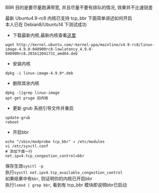 BBR 目的是要尽量跑满带宽, 并且尽量不要有排队的情况,  效果并不比速锐差

最新 Ubuntu4.9-rc8 内核已支持 tcp_bbr 下面简单讲述如何开启  
本人已在 Debian8/Ubuntu14 下测试成功  

- 下载最新内核,最新内核查看[这里](http://kernel.ubuntu.com/~kernel-ppa/mainline)  
```
wget http://kernel.ubuntu.com/~kernel-ppa/mainline/v4.9-rc8/linux-image-4.9.0-040900rc8-lowlatency_4.9.0-040900rc8.201612041731_amd64.deb
```

- 安装内核
```
dpkg -i linux-image-4.9.0*.deb
```

-  删除其余内核
```
dpkg -l|grep linux-image 
apt-get pruge 旧内核
```

- 更新 grub 系统引导文件并重启
```
update-grub
reboot
```

- 开启bbr
```
echo "/sbin/modprobe tcp_bbr" » /etc/modules
vi /etc/sysctl.conf
# 添加下面一行
net.ipv4.tcp_congestion_control=bbr
```
保存生效`sysctl -p`  
执行`sysctl net.ipv4.tcp_available_congestion_control`  
如果结果中有`bbr`, 则证明你的内核已开启bbr  
执行`lsmod | grep bbr`, 看到有 tcp_bbr 模块即说明bbr已启动  